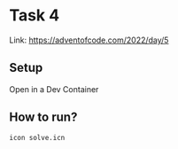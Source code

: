 # Task 4
Link: https://adventofcode.com/2022/day/5

## Setup
Open in a Dev Container

## How to run?
```shell
icon solve.icn
```